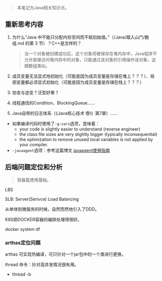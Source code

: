 > 本笔记为Java相关知识点。

## 重新思考内容

1. 为什么“Java 中不能只分配内存空间而不赋初始值。”（/Java/踏入山门/数组.md 的第 3 节）？C++是怎样的？

    > 当一个对象被创建成功后，这个对象将被保存在堆内存中，Java程序不允许直接访问堆内存中的对象，只能通过该对象的引用操作该对象，这跟数组类似。

2. 成员变量无法显式地初始化（可能是因为成员变量是存储在堆上？？？）、局部变量都必须显式初始化（可能是因为成员变量是存储在栈上？？？）

3. 协变与逆变？泛型好晕？

4. 线程通信的Condition、BlockingQueue......

10. Java自带的日志体系（《Java核心技术 卷I》第7章）......

- 如果编译代码时使用了`-g:vars`选项，意味着：
    - your code is slightly easier to understand (reverse engineer)
    - the class file sizes are very slightly bigger (typically inconsequential)
    - the optimization to remove unused local variables is not applied by your compiler.
- `-javaagent`选项：参考这篇博文 [javaagent使用指南](https://www.cnblogs.com/rickiyang/p/11368932.html)

## 后端问题定位和分析

> 容器篇使用基础。

LBS

SLB: Server(Serivce) Load Balancing

从单体到微服务的时候，自然而然地引入了DDD。

K8S把DOCKER容器的编排处理得很好。

docker system df

### arthas定位问题

arthas 可实现热编译，可只针对一个jar包中的一个类进行更换。

thread 命令：针对高并发情况很有用。

- thread -b
